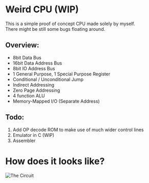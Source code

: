 # Weird CPU (WIP)
This is a simple proof of concept CPU made solely by myself.  
There might be still some bugs floating around.

## Overview:
* 8bit Data Bus
* 16bit Data Address Bus
* 8bit IO Address Bus
* 1 General Purpose, 1 Special Purpose Register
* Conditional / Unconditional Jump
* Indirect Addressing
* Zero Page Addressing
* 4 function ALU
* Memory-Mapped I/O (Separate Address)

## Todo:
1. Add OP decode ROM to make use of much wider control lines
2. Emulator in C (WIP)
3. Assembler

# How does it looks like?
![The Circuit](https://github.com/NeoChen1024/Weird_CPU/raw/trunk/c.png)
